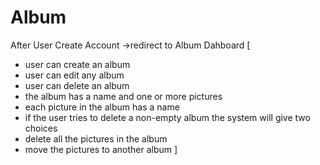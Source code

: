 # Album
After User Create Account ->redirect to Album Dahboard [
- user can create an album
- user can edit any album
- user can delete an album
- the album has a name and one or more pictures
- each picture in the album has a name
- if the user tries to delete a non-empty album the system will give two choices
- delete all the pictures in the album
- move the pictures to another album
]
